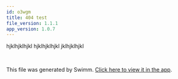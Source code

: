 ```yaml
---
id: o3wgm
title: 404 test
file_version: 1.1.1
app_version: 1.0.7
---
```


hjklhjklhjkl hjklhjklhjkl jklhjklhjkl

<br/>

This file was generated by Swimm. [Click here to view it in the app](http://localhost:5001/repos/ls4DA2fLasmQuEbT4ipw/docs/o3wgm).
